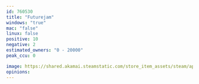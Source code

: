 ```yaml
---
id: 760530
title: "Futurejam"
windows: "true"
mac: "false"
linux: false
positive: 10
negative: 2
estimated_owners: "0 - 20000"
peak_ccu: 0

image: https://shared.akamai.steamstatic.com/store_item_assets/steam/apps/760530/header.jpg?t=1575604822
opinions:
---
```

